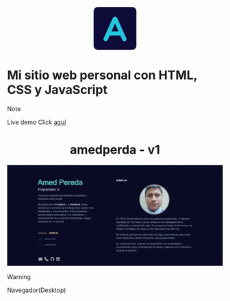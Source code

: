 <div align="center">
  <img alt="Logo" src="./assets/img/icon-sb-r.png" width="100" />
</div>

# Mi sitio web personal con HTML, CSS y JavaScript

> [!NOTE]
> Live demo
> Click [aquí](https://amed-dev.github.io/portfolio/)

<h1 align="center">
  amedperda - v1
</h1>

![demo](./assets/img/prev-vw.png)
>[!WARNING]
> Navegador(Desktop)